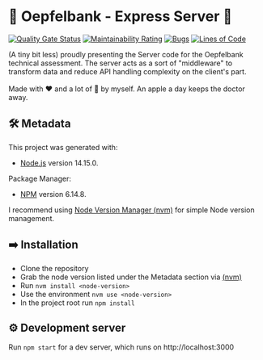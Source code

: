 # 🍎 Oepfelbank - Express Server 🍎
[![Quality Gate Status](https://sonarcloud.io/api/project_badges/measure?project=maxi1123_oepfelbank-assessment-express&metric=alert_status)](https://sonarcloud.io/summary/new_code?id=maxi1123_oepfelbank-assessment-express)
[![Maintainability Rating](https://sonarcloud.io/api/project_badges/measure?project=maxi1123_oepfelbank-assessment-express&metric=sqale_rating)](https://sonarcloud.io/summary/new_code?id=maxi1123_oepfelbank-assessment-express)
[![Bugs](https://sonarcloud.io/api/project_badges/measure?project=maxi1123_oepfelbank-assessment-express&metric=bugs)](https://sonarcloud.io/summary/new_code?id=maxi1123_oepfelbank-assessment-express)
[![Lines of Code](https://sonarcloud.io/api/project_badges/measure?project=maxi1123_oepfelbank-assessment-express&metric=ncloc)](https://sonarcloud.io/summary/new_code?id=maxi1123_oepfelbank-assessment-express)

(A tiny bit less) proudly presenting the Server code for the Oepfelbank technical assessment. The server acts as a sort of "middleware" to transform data and reduce API handling complexity on the client's part.
</br>
</br>
Made with ❤️ and a lot of 🍎 by myself. An apple a day keeps the doctor away.

## 🛠️ Metadata
This project was generated with: 
* [Node.js](https://nodejs.org/en/) version 14.15.0.

Package Manager:
* [NPM](https://www.npmjs.com/) version 6.14.8.

I recommend using [Node Version Manager (nvm)](https://github.com/nvm-sh/nvm) for simple Node version management.

## ➡️ Installation

* Clone the repository
* Grab the node version listed under the Metadata section via [(nvm)](https://github.com/nvm-sh/nvm)
* Run `nvm install <node-version>`
* Use the environment `nvm use <node-version>`
* In the project root run `npm install`

## ⚙️ Development server

Run `npm start` for a dev server, which runs on http://localhost:3000
